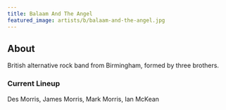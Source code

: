```yaml
---
title: Balaam And The Angel
featured_image: artists/b/balaam-and-the-angel.jpg
---
```

## About

British alternative rock band from Birmingham, formed by three brothers.

### Current Lineup

Des Morris, James Morris, Mark Morris, Ian McKean

